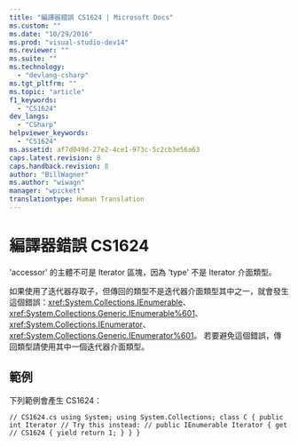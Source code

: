 ```yaml
---
title: "編譯器錯誤 CS1624 | Microsoft Docs"
ms.custom: ""
ms.date: "10/29/2016"
ms.prod: "visual-studio-dev14"
ms.reviewer: ""
ms.suite: ""
ms.technology: 
  - "devlang-csharp"
ms.tgt_pltfrm: ""
ms.topic: "article"
f1_keywords: 
  - "CS1624"
dev_langs: 
  - "CSharp"
helpviewer_keywords: 
  - "CS1624"
ms.assetid: af7d049d-27e2-4ce1-973c-5c2cb3e56a63
caps.latest.revision: 8
caps.handback.revision: 8
author: "BillWagner"
ms.author: "wiwagn"
manager: "wpickett"
translationtype: Human Translation
---
```

# 編譯器錯誤 CS1624
'accessor' 的主體不可是 Iterator 區塊，因為 'type' 不是 Iterator 介面類型。  
  
 如果使用了迭代器存取子，但傳回的類型不是迭代器介面類型其中之一，就會發生這個錯誤：<xref:System.Collections.IEnumerable>、<xref:System.Collections.Generic.IEnumerable%601>、<xref:System.Collections.IEnumerator>、<xref:System.Collections.Generic.IEnumerator%601>。 若要避免這個錯誤，傳回類型請使用其中一個迭代器介面類型。  
  
## 範例  
 下列範例會產生 CS1624：  
  
```  
// CS1624.cs using System; using System.Collections; class C { public int Iterator // Try this instead: // public IEnumerable Iterator { get  // CS1624 { yield return 1; } } }  
```